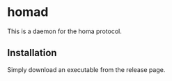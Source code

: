 # homad

This is a daemon for the homa protocol.

## Installation

Simply download an executable from the release page.

